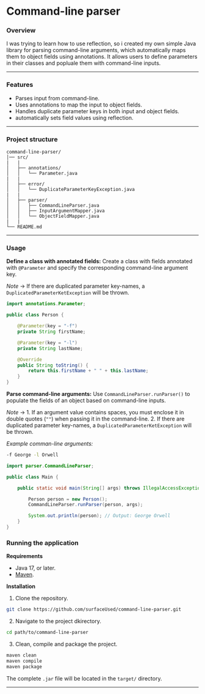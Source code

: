 # Command-line parser

### Overview

I was trying to learn how to use reflection, so i created my own simple Java library for parsing command-line arguments, which 
automatically maps them to object fields using annotations. It allows users to define parameters in their classes and popluale 
them with command-line inputs.

--- 

### Features

- Parses input from command-line.
- Uses annotations to map the input to object fields.
- Handles duplicate parameter keys in both input and object fields. 
- automatically sets field values using reflection.

---

### Project structure

```plaintext
command-line-parser/
│── src/
|   |
│   ├── annotations/
│   │   └── Parameter.java 
|   |   
│   ├── error/
│   │   └── DuplicateParameterKeyException.java
|   |
│   ├── parser/
│   │   ├── CommandLineParser.java
│   │   ├── InputArgumentMapper.java
│   │   └── ObjectFieldMapper.java
|   |
└── README.md
```
---

### Usage

**Define a class with annotated fields:**
Create a class with fields annotated with `@Parameter` and specify the corresponding command-line argument key.

*Note* -> If there are duplicated parameter key-names, a `DuplicatedParameterKetException` will be thrown.

```Java
import annotations.Parameter;

public class Person {

    @Parameter(key = "-f")
    private String firstName;

    @Parameter(key = "-l")
    private String lastName;

    @Override
    public String toString() {
        return this.firstName + " " + this.lastName;
    }
}
```

**Parse command-line arguments:**
Use `CommandLineParser.runParser()` to populate the fields of an object based on command-line inputs. 

*Note* -> 1. If an argument value contains spaces, you must enclose it in double quotes (`""`) when passing it in the command-line.
          2. If there are duplicated parameter key-names, a `DuplicatedParameterKetException` will be thrown.

*Example comman-line arguments:*
```bash
-f George -l Orwell
```

```Java
import parser.CommandLineParser;

public class Main {

    public static void main(String[] args) throws IllegalAccessException {

        Person person = new Person();
        CommandLineParser.runParser(person, args);

        System.out.println(person); // Output: George Orwell
    }
}

```

### Running the application

**Requirements**
- Java 17, or later.
- [Maven](https://maven.apache.org/download.cgi).

**Installation**

1. Clone the repository.
```bash
git clone https://github.com/surfaceUsed/command-line-parser.git
```

2. Navigate to the project dkirectory.
```bash
cd path/to/command-line-parser
```

3. Clean, compile and package the project.
```bash
maven clean
maven compile
maven package
```

The complete `.jar` file will be located in the `target/` directory.

---

